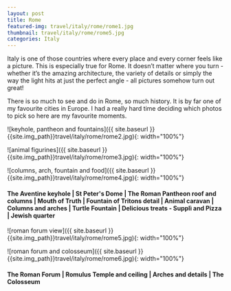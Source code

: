 ```yaml
---
layout: post
title: Rome
featured-img: travel/italy/rome/rome1.jpg
thumbnail: travel/italy/rome/rome5.jpg
categories: Italy
---
```


Italy is one of those countries where every place and every corner feels like a picture. This is especially true for Rome. It doesn’t matter where you turn - whether it’s the amazing architecture, the variety of details or simply the way the light hits at just the perfect angle - all pictures somehow turn out great!

There is so much to see and do in Rome, so much history. It is by far one of my favourite cities in Europe. I had a really hard time deciding which photos to pick so here are my favourite moments.

![keyhole, pantheon and fountains]({{ site.baseurl }}{{site.img_path}}travel/italy/rome/rome2.jpg){: width="100%"}

![animal figurines]({{ site.baseurl }}{{site.img_path}}travel/italy/rome/rome3.jpg){: width="100%"}

![columns, arch, fountain and food]({{ site.baseurl }}{{site.img_path}}travel/italy/rome/rome4.jpg){: width="100%"}

#### The Aventine keyhole | St Peter's Dome | The Roman Pantheon roof and columns | Mouth of Truth | Fountain of Tritons detail | Animal caravan | Columns and arches | Turtle Fountain | Delicious treats - Supplì and Pizza | Jewish quarter

![roman forum view]({{ site.baseurl }}{{site.img_path}}travel/italy/rome/rome5.jpg){: width="100%"}

![roman forum and colosseum]({{ site.baseurl }}{{site.img_path}}travel/italy/rome/rome6.jpg){: width="100%"}

#### The Roman Forum | Romulus Temple and ceiling | Arches and details | The Colosseum
